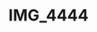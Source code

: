 ---
title: IMG_4444
layout: image
categories: [valokuvat]
box-image: valokuvat/IMG_4444-kuutio.jpg
image: valokuvat/IMG_4444.jpg
hide_title_on_box: true
---